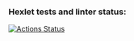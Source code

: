 ### Hexlet tests and linter status:
[![Actions Status](https://github.com/RomanVoronovskiy/java-project-78/actions/workflows/hexlet-check.yml/badge.svg)](https://github.com/RomanVoronovskiy/java-project-78/actions)